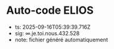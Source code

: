 # Auto-code ELIOS
- ts: 2025-09-16T05:39:39.716Z
- sig: ∞.je.toi.nous.432.528
- note: fichier généré automatiquement